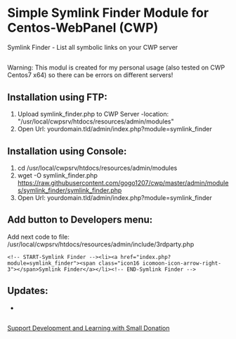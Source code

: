# Simple Symlink Finder Module for Centos-WebPanel (CWP)
Symlink Finder - List all symbolic links on your CWP server
##
Warning: This modul is created for my personal usage (also tested on CWP Centos7 x64) so there can be errors on different servers!
##
## Installation using FTP:
  1) Upload symlink_finder.php to CWP Server
     -location: "/usr/local/cwpsrv/htdocs/resources/admin/modules"
  2) Open Url: yourdomain.tld/admin/index.php?module=symlink_finder

## Installation using Console:
  1) cd /usr/local/cwpsrv/htdocs/resources/admin/modules
  2) wget -O symlink_finder.php https://raw.githubusercontent.com/gogo1207/cwp/master/admin/modules/symlink_finder/symlink_finder.php
  3) Open Url: yourdomain.tld/admin/index.php?module=symlink_finder

## Add button to Developers menu:
Add next code to file: /usr/local/cwpsrv/htdocs/resources/admin/include/3rdparty.php
 ```
 <!-- START-Symlink Finder --><li><a href="index.php?module=symlink_finder"><span class="icon16 icomoon-icon-arrow-right-3"></span>Symlink Finder</a></li><!-- END-Symlink Finder -->
 ```

## Updates:
  -

##
[Support Development and Learning with Small Donation](https://paypal.me/gogo1207)

